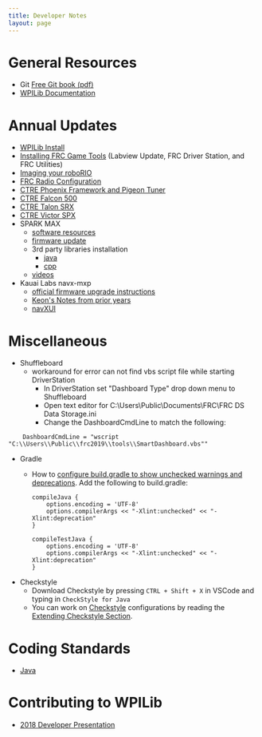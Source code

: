 ```yaml
---
title: Developer Notes
layout: page
---
```


# General Resources
- Git [Free Git book (pdf)](https://git-scm.com/book/en/v2)
- [WPILib Documentation](https://docs.wpilib.org/en/stable/)

# Annual Updates
- [WPILib Install](https://github.com/wpilibsuite/allwpilib/releases)
- [Installing FRC Game Tools](https://docs.wpilib.org/en/stable/docs/zero-to-robot/step-2/frc-game-tools.html) (Labview Update, FRC Driver Station, and FRC Utilities) 
- [Imaging your roboRIO](https://docs.wpilib.org/en/stable/docs/zero-to-robot/step-3/imaging-your-roborio.html)
- [FRC Radio Configuration](https://docs.wpilib.org/en/stable/docs/zero-to-robot/step-3/radio-programming.html)
- [CTRE Phoenix Framework and Pigeon Tuner](https://github.com/CrossTheRoadElec/Phoenix-Releases/releases)
- [CTRE Falcon 500](http://www.ctr-electronics.com/talon-fx.html#product_tabs_technical_resources)
- [CTRE Talon SRX](http://www.ctr-electronics.com/talon-srx.html#product_tabs_technical_resources)
- [CTRE Victor SPX](http://www.ctr-electronics.com/victor-spx.html#product_tabs_technical_resources)
- SPARK MAX
  - [software resources](https://www.revrobotics.com/sparkmax-software/)
  - [firmware update](https://docs.revrobotics.com/sparkmax/software-resources/spark-max-firmware-change-log)
  - 3rd party libraries installation
    - [java](https://docs.revrobotics.com/sparkmax/software-resources/spark-max-api-information#java-api)
    - [cpp](https://docs.revrobotics.com/sparkmax/software-resources/spark-max-api-information#c-api)
  - [videos](https://www.youtube.com/revrobotics)
- Kauai Labs navx-mxp
  - [official firmware upgrade instructions](https://www.kauailabs.com/support/navx-mxp/kb/faq.php?id=48)
  - [Keon's Notes from prior years](navx.md)
  - [navXUI](https://pdocs.kauailabs.com/navx-mxp/software/navx-mxp-ui/)

# Miscellaneous
- Shuffleboard
  - workaround for error can not find vbs script file while starting DriverStation
    - In DriverStation set "Dashboard Type" drop down menu to Shuffleboard
    - Open text editor for C:\Users\Public\Documents\FRC\FRC DS Data Storage.ini
    - Change the DashboardCmdLine to match the following:
```
    DashboardCmdLine = "wscript "C:\\Users\\Public\\frc2019\\tools\\SmartDashboard.vbs""
```
- Gradle
  - How to [configure build.gradle to show unchecked warnings and deprecations](https://stackoverflow.com/questions/18689365/how-to-add-xlintunchecked-to-my-android-gradle-based-project). Add the following to build.gradle:

        compileJava {
            options.encoding = 'UTF-8'
            options.compilerArgs << "-Xlint:unchecked" << "-Xlint:deprecation"
        }
        
        compileTestJava {
            options.encoding = 'UTF-8'
            options.compilerArgs << "-Xlint:unchecked" << "-Xlint:deprecation"
        }
- Checkstyle
    - Download Checkstyle by pressing `CTRL + Shift + X` in VSCode and typing in `CheckStyle for Java`
    - You can work on [Checkstyle](http://checkstyle.sourceforge.net/index.html) configurations by reading the [Extending Checkstyle Section](http://checkstyle.sourceforge.net/extending.html).


# Coding Standards
- [Java](https://docs.google.com/document/d/1dtUXsO5NYfXWg4fBMzcRnjsHshb5kiMHxoAjeThrsic/edit)


# Contributing to WPILib
- [2018 Developer Presentation](https://cpb-us-w2.wpmucdn.com/wp.wpi.edu/dist/1/35/files/2018/05/Building-and-Contributing-to-WPILib-2018.pdf)
